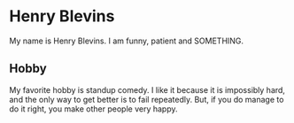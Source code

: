 # Henry Blevins

My name is Henry Blevins. I am funny, patient and SOMETHING.

## Hobby

My favorite hobby is standup comedy. I like it because it is impossibly hard,
and the only way to get better is to fail repeatedly. But, if you do manage to
do it right, you make other people very happy.

